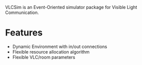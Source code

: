 VLCSim is an Event-Oriented simulator package for Visible Light Communication.

# Features

- Dynamic Environment with in/out connections 
- Flexible resource allocation algorithm 
- Flexible VLC/room parameters


